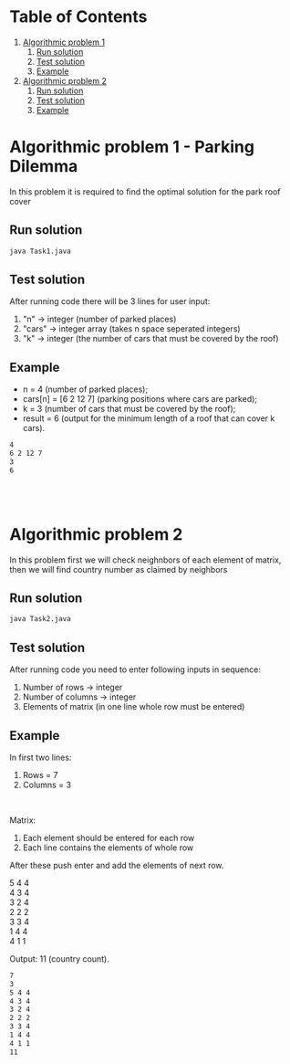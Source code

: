 # Table of Contents
1. [Algorithmic problem 1](#algorithmic-problem-1---parking-dilemma)
    1. [Run solution](#run-solution)
    2. [Test solution](#test-solution)
    3. [Example](#example)
2. [Algorithmic problem 2](#algorithmic-problem-2)
    1. [Run solution](#run-solution-1)
    2. [Test solution](#test-solution-1)
    3. [Example](#example-1)

# Algorithmic problem 1 - Parking Dilemma

In this problem it is required to find the optimal solution for the park roof cover

## Run solution

```bash
java Task1.java
```

## Test solution

After running code there will be 3 lines for user input:

1. "n" -> integer (number of parked places)
2. "cars" -> integer array (takes n space seperated integers)
3. "k" -> integer (the number of cars that must be covered by the roof)

## Example

<ul>
    <li>n = 4 (number of parked places);</li>
    <li>cars[n] = [6 2 12 7] (parking positions where cars are parked);</li>
    <li>k = 3 (number of cars that must be covered by the roof);</li>
    <li>result = 6 (output for the minimum length of a roof that can cover k cars).</li>
</ul>


```bash
4
6 2 12 7
3
6
```

<br/>
<br/>

# Algorithmic problem 2

In this problem first we will check neighnbors of each element of matrix, then we will find country number as claimed by neighbors

## Run solution

```bash
java Task2.java
```

## Test solution

After running code you need to enter following inputs in sequence:

1. Number of rows -> integer
2. Number of columns -> integer
3. Elements of matrix (in one line whole row must be entered)

## Example

In first two lines:
<ol>
    <li>Rows = 7</li>
    <li>Columns = 3</li>
</ol>

<br/>

Matrix:
<ol>
    <li>Each element should be entered for each row</li>
    <li>Each line contains the elements of whole row</li>
</ol>

 After these push enter and add the elements of next row.


5 4 4 
<br />
4 3 4 
<br />
3 2 4 
<br />
2 2 2 
<br />
3 3 4 
<br />
1 4 4 
<br />
4 1 1


Output:
11 (country count).



```bash
7
3
5 4 4
4 3 4
3 2 4
2 2 2
3 3 4
1 4 4
4 1 1
11
```
